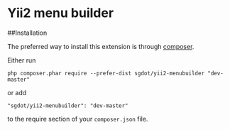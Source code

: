 Yii2 menu builder
=================

##Installation


The preferred way to install this extension is through [composer](http://getcomposer.org/download/).

Either run

```
php composer.phar require --prefer-dist sgdot/yii2-menubuilder "dev-master"
```

or add

```
"sgdot/yii2-menubuilder": "dev-master"
```

to the require section of your `composer.json` file.